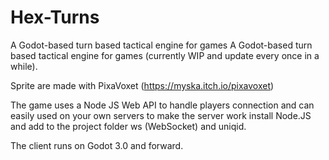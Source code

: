 # Hex-Turns
A Godot-based turn based tactical engine for games
A Godot-based turn based tactical engine for games (currently WIP and update every once in a while).

Sprite are made with PixaVoxet (https://myska.itch.io/pixavoxet)

The game uses a Node JS Web API to handle players connection and can easily used on your own servers
to make the server work install Node.JS and add to the project folder ws (WebSocket) and uniqid.

The client runs on Godot 3.0 and forward.
